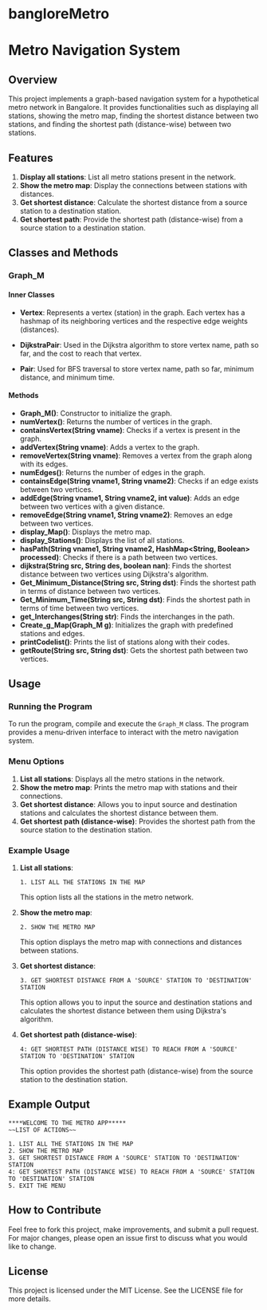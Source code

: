 # bangloreMetro

# Metro Navigation System

## Overview

This project implements a graph-based navigation system for a hypothetical metro network in Bangalore. It provides functionalities such as displaying all stations, showing the metro map, finding the shortest distance between two stations, and finding the shortest path (distance-wise) between two stations.

## Features

1. **Display all stations**: List all metro stations present in the network.
2. **Show the metro map**: Display the connections between stations with distances.
3. **Get shortest distance**: Calculate the shortest distance from a source station to a destination station.
4. **Get shortest path**: Provide the shortest path (distance-wise) from a source station to a destination station.

## Classes and Methods

### Graph_M

#### Inner Classes

- **Vertex**: Represents a vertex (station) in the graph. Each vertex has a hashmap of its neighboring vertices and the respective edge weights (distances).

- **DijkstraPair**: Used in the Dijkstra algorithm to store vertex name, path so far, and the cost to reach that vertex.

- **Pair**: Used for BFS traversal to store vertex name, path so far, minimum distance, and minimum time.

#### Methods

- **Graph_M()**: Constructor to initialize the graph.
- **numVertex()**: Returns the number of vertices in the graph.
- **containsVertex(String vname)**: Checks if a vertex is present in the graph.
- **addVertex(String vname)**: Adds a vertex to the graph.
- **removeVertex(String vname)**: Removes a vertex from the graph along with its edges.
- **numEdges()**: Returns the number of edges in the graph.
- **containsEdge(String vname1, String vname2)**: Checks if an edge exists between two vertices.
- **addEdge(String vname1, String vname2, int value)**: Adds an edge between two vertices with a given distance.
- **removeEdge(String vname1, String vname2)**: Removes an edge between two vertices.
- **display_Map()**: Displays the metro map.
- **display_Stations()**: Displays the list of all stations.
- **hasPath(String vname1, String vname2, HashMap<String, Boolean> processed)**: Checks if there is a path between two vertices.
- **dijkstra(String src, String des, boolean nan)**: Finds the shortest distance between two vertices using Dijkstra's algorithm.
- **Get_Minimum_Distance(String src, String dst)**: Finds the shortest path in terms of distance between two vertices.
- **Get_Minimum_Time(String src, String dst)**: Finds the shortest path in terms of time between two vertices.
- **get_Interchanges(String str)**: Finds the interchanges in the path.
- **Create_g_Map(Graph_M g)**: Initializes the graph with predefined stations and edges.
- **printCodelist()**: Prints the list of stations along with their codes.
- **getRoute(String src, String dst)**: Gets the shortest path between two vertices.

## Usage

### Running the Program

To run the program, compile and execute the `Graph_M` class. The program provides a menu-driven interface to interact with the metro navigation system.

### Menu Options

1. **List all stations**: Displays all the metro stations in the network.
2. **Show the metro map**: Prints the metro map with stations and their connections.
3. **Get shortest distance**: Allows you to input source and destination stations and calculates the shortest distance between them.
4. **Get shortest path (distance-wise)**: Provides the shortest path from the source station to the destination station.

### Example Usage

1. **List all stations**:
    ```
    1. LIST ALL THE STATIONS IN THE MAP
    ```
    This option lists all the stations in the metro network.

2. **Show the metro map**:
    ```
    2. SHOW THE METRO MAP
    ```
    This option displays the metro map with connections and distances between stations.

3. **Get shortest distance**:
    ```
    3. GET SHORTEST DISTANCE FROM A 'SOURCE' STATION TO 'DESTINATION' STATION
    ```
    This option allows you to input the source and destination stations and calculates the shortest distance between them using Dijkstra's algorithm.

4. **Get shortest path (distance-wise)**:
    ```
    4: GET SHORTEST PATH (DISTANCE WISE) TO REACH FROM A 'SOURCE' STATION TO 'DESTINATION' STATION
    ```
    This option provides the shortest path (distance-wise) from the source station to the destination station.

## Example Output

```
****WELCOME TO THE METRO APP*****
~~LIST OF ACTIONS~~

1. LIST ALL THE STATIONS IN THE MAP
2. SHOW THE METRO MAP
3. GET SHORTEST DISTANCE FROM A 'SOURCE' STATION TO 'DESTINATION' STATION
4: GET SHORTEST PATH (DISTANCE WISE) TO REACH FROM A 'SOURCE' STATION TO 'DESTINATION' STATION
5. EXIT THE MENU
```

## How to Contribute

Feel free to fork this project, make improvements, and submit a pull request. For major changes, please open an issue first to discuss what you would like to change.

## License

This project is licensed under the MIT License. See the LICENSE file for more details.


